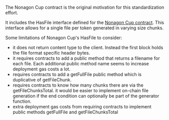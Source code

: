 The Nonagon Cup contract is the original motivation for this standardization effort.

It includes the HasFile interface defined for the [Nonagon Cup contract](https://github.com/ivyroot/nonagon-cup). This interface allows for a single file per token generated in varying size chunks. 


Some limitations of Nonagon Cup's HasFile to consider:

- it does not return content type to the client. Instead the first block holds the file format specific header bytes.
- it requires contracts to add a public method that returns a filename for each file. Each additional public method name seems to increase deployment gas costs a lot. 
- requires contracts to add a getFullFile public method which is duplicative of getFileChunk.
- requires contracts to know how many chunks there are via the getFileChunksTotal. it would be easier to implement on-chain file generation if the end condition can optionally be part of the generator function.
- extra deployment gas costs from requiring contracts to implement public methods getFullFile and getFileChunksTotal

